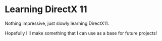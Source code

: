 # Learning DirectX 11

Nothing impressive, just slowly learning DirectX11.

Hopefully I'll make something that I can use as a base for future projects!
